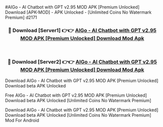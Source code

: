 #AIGo - AI Chatbot with GPT v2.95 MOD APK [Premium Unlocked] Download [APK-MOD] - APK Unlocked - [Unlimited Coins No Watermark Premium] d2171



<div align="center">

<h3>🔴 Download [Server1] 👉👉 <a href="https://momento.my/?title=AIGo_-_AI_Chatbot_with_GPT_v2.95_MOD_APK_[Premium_Unlocked]_Download">AIGo - AI Chatbot with GPT v2.95 MOD APK [Premium Unlocked] Download Mod Apk</a></h3><br>

<h3>🔴 Download [Server2] 👉👉 <a href="https://momento.my/?title=AIGo_-_AI_Chatbot_with_GPT_v2.95_MOD_APK_[Premium_Unlocked]_Download">AIGo - AI Chatbot with GPT v2.95 MOD APK [Premium Unlocked] Download Mod Apk</a></h3>
</div>



Download AIGo - AI Chatbot with GPT v2.95 MOD APK [Premium Unlocked] Download beta APK Unlocked

Free AIGo - AI Chatbot with GPT v2.95 MOD APK [Premium Unlocked] Download beta APK Unlocked [Unlimited Coins No Watermark Premium]

Download AIGo - AI Chatbot with GPT v2.95 MOD APK [Premium Unlocked] Download beta APK Unlocked [Unlimited Coins No Watermark Premium] Mod For Android

